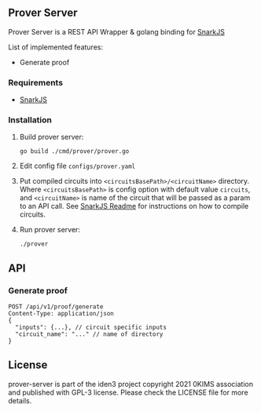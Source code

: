 ## Prover Server 
Prover Server is a REST API Wrapper & golang binding for [SnarkJS](https://github.com/iden3/snarkjs)

List of implemented features:

* Generate proof

### Requirements
* [SnarkJS](https://github.com/iden3/snarkjs)

### Installation

1. Build prover server:
    ```
    go build ./cmd/prover/prover.go
    ```

2. Edit config file `configs/prover.yaml`

3. Put compiled circuits into `<circuitsBasePath>/<circuitName>` directory. Where `<circuitsBasePath>` is config option with default value `circuits`, and `<circuitName>` is name of the circuit that will be passed as a param to an API call.
   See [SnarkJS Readme](https://github.com/iden3/snarkjs) for instructions on how to compile circuits.

3. Run prover server:
     ```
    ./prover
    ```

## API
### Generate proof

```
POST /api/v1/proof/generate
Content-Type: application/json
{
  "inputs": {...}, // circuit specific inputs
  "circuit_name": "..." // name of directory 
}
```


## License

prover-server is part of the iden3 project copyright 2021 0KIMS association and published with GPL-3 license. Please check the LICENSE file for more details.